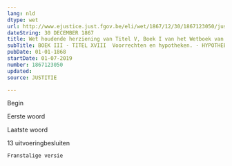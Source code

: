 ```yaml
---
lang: nld
dtype: wet
url: http://www.ejustice.just.fgov.be/eli/wet/1867/12/30/1867123050/justel
dateString: 30 DECEMBER 1867
title: Wet houdende herziening van Titel V, Boek I van het Wetboek van Koophandel
subTitle: BOEK III - TITEL XVIII  Voorrechten en hypotheken. - HYPOTHEEKWET
pubDate: 01-01-1868
startDate: 01-07-2019
number: 1867123050
updated: 
source: JUSTITIE

---
```




Begin

Eerste woord 

Laatste woord 
 
 
 
 


 
 
 
 
 
 
 

 13 uitvoeringbesluiten 

 
 



 
 
 

 

 

 

 
    Franstalige versie


